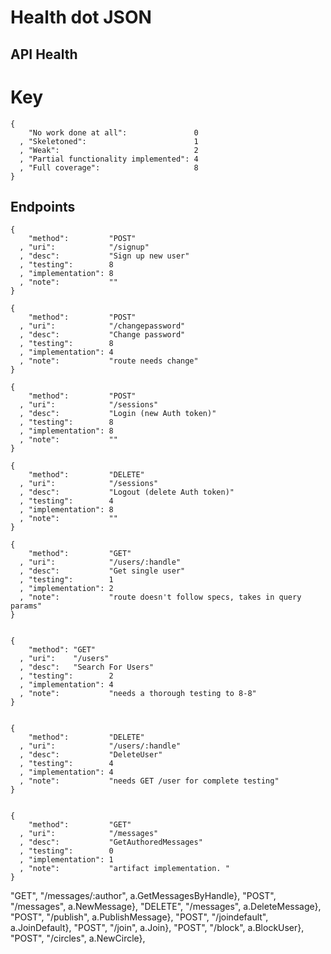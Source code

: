 # Health dot JSON #
## API Health

# Key

    {
        "No work done at all":               0
      , "Skeletoned":                        1
      , "Weak":                              2
      , "Partial functionality implemented": 4
      , "Full coverage":                     8
    }

## Endpoints

    {
        "method":         "POST"
      , "uri":            "/signup"
      , "desc":           "Sign up new user"
      , "testing":        8
      , "implementation": 8
      , "note":           ""
    }

    {
        "method":         "POST"
      , "uri":            "/changepassword"
      , "desc":           "Change password"
      , "testing":        8
      , "implementation": 4
      , "note":           "route needs change"
    }

    {
        "method":         "POST"
      , "uri":            "/sessions"
      , "desc":           "Login (new Auth token)"
      , "testing":        8
      , "implementation": 8
      , "note":           ""
    }

    {
        "method":         "DELETE"
      , "uri":            "/sessions"
      , "desc":           "Logout (delete Auth token)"
      , "testing":        4
      , "implementation": 8
      , "note":           ""
    }

    {   
        "method":         "GET"
      , "uri":            "/users/:handle"
      , "desc":           "Get single user"
      , "testing":        1
      , "implementation": 2
      , "note":           "route doesn't follow specs, takes in query params"
    }


    {
        "method": "GET"
      , "uri":    "/users"
      , "desc":   "Search For Users"
      , "testing":        2
      , "implementation": 4
      , "note":           "needs a thorough testing to 8-8"
    }


    {
        "method":         "DELETE"
      , "uri":            "/users/:handle"
      , "desc":           "DeleteUser"
      , "testing":        4
      , "implementation": 4
      , "note":           "needs GET /user for complete testing"
    }


    {
        "method":         "GET"
      , "uri":            "/messages"
      , "desc":           "GetAuthoredMessages"
      , "testing":        0
      , "implementation": 1
      , "note":           "artifact implementation. "
    }






"GET", "/messages/:author", a.GetMessagesByHandle},
"POST", "/messages", a.NewMessage},
"DELETE", "/messages", a.DeleteMessage},
"POST", "/publish", a.PublishMessage},
"POST", "/joindefault", a.JoinDefault},
"POST", "/join", a.Join},
"POST", "/block", a.BlockUser},
"POST", "/circles", a.NewCircle},